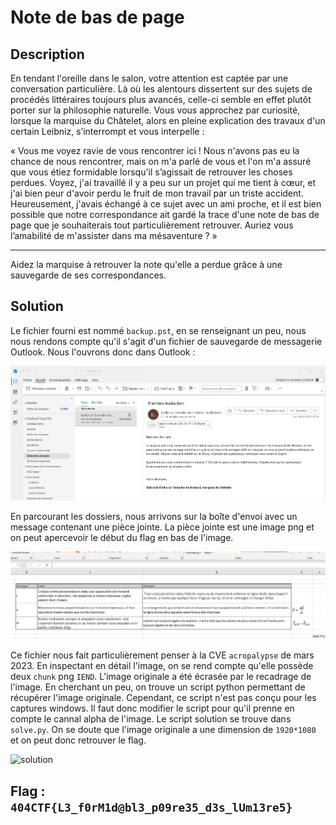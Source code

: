 # Note de bas de page

## Description

En tendant l'oreille dans le salon, votre attention est captée par une conversation particulière. Là où les alentours dissertent sur des sujets de procédés littéraires toujours plus avancés, celle-ci semble en effet plutôt porter sur la philosophie naturelle. Vous vous approchez par curiosité, lorsque la marquise du Châtelet, alors en pleine explication des travaux d'un certain Leibniz, s’interrompt et vous interpelle :

« Vous me voyez ravie de vous rencontrer ici ! Nous n'avons pas eu la chance de nous rencontrer, mais on m'a parlé de vous et l'on m'a assuré que vous étiez formidable lorsqu'il s’agissait de retrouver les choses perdues. Voyez, j'ai travaillé il y a peu sur un projet qui me tient à cœur, et j'ai bien peur d'avoir perdu le fruit de mon travail par un triste accident. Heureusement, j'avais échangé à ce sujet avec un ami proche, et il est bien possible que notre correspondance ait gardé la trace d'une note de bas de page que je souhaiterais tout particulièrement retrouver. Auriez vous l’amabilité de m'assister dans ma mésaventure ? »

---

Aidez la marquise à retrouver la note qu'elle a perdue grâce à une sauvegarde de ses correspondances.

## Solution

Le fichier fourni est nommé `backup.pst`, en se renseignant un peu, nous nous rendons compte qu'il s'agit d'un fichier de sauvegarde de messagerie Outlook. Nous l'ouvrons donc dans Outlook :

![outlook](outlook.png)

En parcourant les dossiers, nous arrivons sur la boîte d'envoi avec un message contenant une pièce jointe. La pièce jointe est une image png et on peut apercevoir le début du flag en bas de l'image.

![Capture d’écran 2023-05-07 210840](Capture%20d’écran%202023-05-07%20210840.png)

Ce fichier nous fait particulièrement penser à la CVE `acropalypse` de mars 2023. En inspectant en détail l'image, on se rend compte qu'elle possède deux `chunk` png `IEND`. L'image originale a été écrasée par le recadrage de l'image. En cherchant un peu, on trouve un script python permettant de récupérer l'image originale. Cependant, ce script n'est pas conçu pour les captures windows. Il faut donc modifier le script pour qu'il prenne en compte le cannal alpha de l'image. Le script solution se trouve dans `solve.py`. On se doute que l'image originale a une dimension de `1920*1080` et on peut donc retrouver le flag.

![solution](solution.png)

## Flag : `404CTF{L3_f0rM1d@bl3_p09re35_d3s_lUm13re5}`
